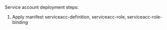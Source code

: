 Service account deployment steps:
1) Apply manifest serviceacc-definition, serviceacc-role, serviceacc-role-binding